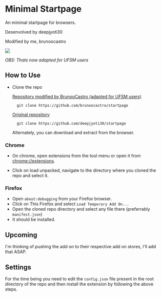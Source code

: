 # Minimal Startpage

An minimal startpage for browsers.

Desenvolved by deepjyoti30

Modified by me, brunoocastro

<img src=".github/startpage.gif">

*OBS: Thats now adapted for UFSM users*

## How to Use

- Clone the repo
  
    [Repository modified by BrunooCastro (adapted for UFSM users)]((https://github.com/brunoocastro/startpage))

        git clone https://github.com/brunoocastro/startpage

    [Original repository]((https://github.com/deepjyoti30/startpage))

        git clone https://github.com/deepjyoti30/startpage
        

    Alternately, you can download and extract from the browser.

### Chrome

- On chrome, open extensions from the tool menu or open it from [chrome://extensions](chrome://extensions).

- Click on load unpacked, navigate to the directory where you cloned the repo and select it.

### Firefox

- Open ```about:debugging``` from your Firefox browser.
- Click on This Firefox and select ```Load Temporary Add On...```
- Open the cloned repo directory and select any file there (preferrably ```manifest.json```)
- It should be installed.

## Upcoming

I'm thinking of pushing the add on to their respective add on stores, I'll add that ASAP.

## Settings

For the time being you need to edit the ```config.json``` file present in the root directory of the repo and then install the extension by following the above steps.

